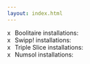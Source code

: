 ```yaml
---
layout: index.html
---
```

<style>
.delete-link {
margin-right: 10px
}
</style>
<div class="main">
<div><span class="delete-link" onclick="window.deleteUids('boolitaire-installation')">x</span>Boolitaire installations:&nbsp;<span id="boolitaire-installation"></span></div>
<div><span class="delete-link" onclick="window.deleteUids('swipp!-installation')">x</span>Swipp! installations:&nbsp;<span id="swipp!-installation"></span></div>
<div><span class="delete-link" onclick="window.deleteUids('triple-installation')">x</span>Triple Slice installations:&nbsp;<span id="triple-slice-installation"></span></div>
<div><span class="delete-link" onclick="window.deleteUids('numsol-installation')">x</span>Numsol installations:&nbsp;<span id="numsol-installation"></span></div>
</div>

<script>
  window.deleteUids = (app) => {
    const req = new XMLHttpRequest()
    req.open("GET", `https://flatbutton.co/deleteuids?app=${app}`)
    req.send()
    req.onreadystatechange = e => request(app)
  }
  const request = (app) => {
    const req = new XMLHttpRequest()
    req.open("GET", `https://flatbutton.co/uids?app=${app}`)
    req.send()
    document.getElementById(app).innerText = '...'
    req.onreadystatechange = e => document.getElementById(app).innerText = req.responseText
  }
  const repeat = fn => {
    try { fn() } catch(ignore) { }
    setInterval(() => {
      try { fn() } catch(ignore) { }
    }, 30000)
  }
  repeat(() => request('boolitaire-installation'))
  repeat(() => request('swipp!-installation'))
  repeat(() => request('triple-slice-installation'))
  repeat(() => request('numsol-installation'))
</script>
